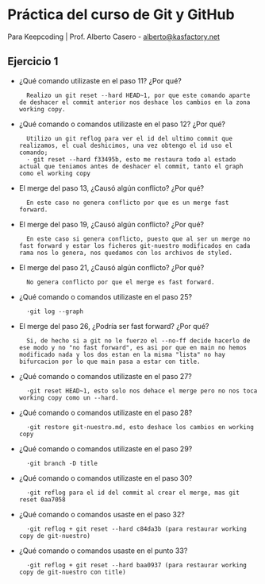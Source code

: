 # Práctica del curso de Git y GitHub #

Para Keepcoding | Prof. Alberto Casero - alberto@kasfactory.net  
  

## Ejercicio 1 ##

- ¿Qué comando utilizaste en el paso 11? ¿Por qué?

        Realizo un git reset --hard HEAD~1, por que este comando aparte de deshacer el commit anterior nos deshace los cambios en la zona working copy.

- ¿Qué comando o comandos utilizaste en el paso 12? ¿Por qué?

        Utilizo un git reflog para ver el id del ultimo commit que realizamos, el cual deshicimos, una vez obtengo el id uso el comando;
        · git reset --hard f33495b, esto me restaura todo al estado actual que teniamos antes de deshacer el commit, tanto el graph como el working copy

- El merge del paso 13, ¿Causó algún conflicto? ¿Por qué?

        En este caso no genera conflicto por que es un merge fast forward.

- El merge del paso 19, ¿Causó algún conflicto? ¿Por qué?

        En este caso si genera conflicto, puesto que al ser un merge no fast forward y estar los ficheros git-nuestro modificados en cada rama nos lo genera, nos quedamos con los archivos de styled.

- El merge del paso 21, ¿Causó algún conflicto? ¿Por qué?

        No genera conflicto por que el merge es fast forward.

- ¿Qué comando o comandos utilizaste en el paso 25?

        ·git log --graph

- El merge del paso 26, ¿Podría ser fast forward? ¿Por qué?

        Si, de hecho si a git no le fuerzo el --no-ff decide hacerlo de ese modo y no "no fast forward", es asi por que en main no hemos modificado nada y los dos estan en la misma "lista" no hay bifurcacion por lo que main pasa a estar con title.

- ¿Qué comando o comandos utilizaste en el paso 27?

        ·git reset HEAD~1, esto solo nos dehace el merge pero no nos toca working copy como un --hard.

- ¿Qué comando o comandos utilizaste en el paso 28?

        ·git restore git-nuestro.md, esto deshace los cambios en working copy

- ¿Qué comando o comandos utilizaste en el paso 29?

        ·git branch -D title

- ¿Qué comando o comandos utilizaste en el paso 30?

        ·git reflog para el id del commit al crear el merge, mas git reset 0aa7058

- ¿Qué comando o comandos usaste en el paso 32?

        ·git reflog + git reset --hard c84da3b (para restaurar working copy de git-nuestro)

- ¿Qué comando o comandos usaste en el punto 33?

        ·git reflog + git reset --hard baa0937 (para restaurar working copy de git-nuestro con title)

